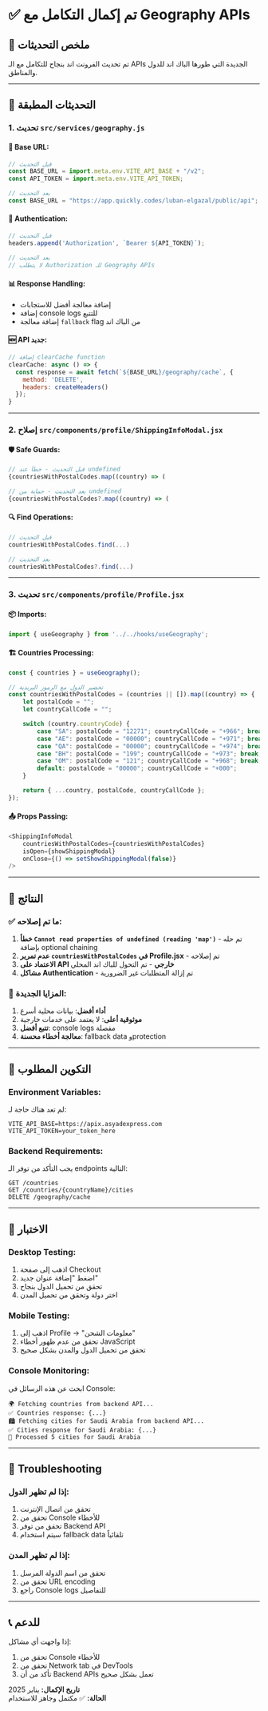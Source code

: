 # ✅ تم إكمال التكامل مع Geography APIs

## 🎯 ملخص التحديثات

تم تحديث الفرونت اند بنجاح للتكامل مع الـ APIs الجديدة التي طورها الباك اند للدول والمناطق.

---

## 🔄 التحديثات المطبقة

### 1. **تحديث `src/services/geography.js`**

#### **📍 Base URL:**
```javascript
// قبل التحديث
const BASE_URL = import.meta.env.VITE_API_BASE + "/v2";
const API_TOKEN = import.meta.env.VITE_API_TOKEN;

// بعد التحديث  
const BASE_URL = "https://app.quickly.codes/luban-elgazal/public/api";
```

#### **🔐 Authentication:**
```javascript
// قبل التحديث
headers.append('Authorization', `Bearer ${API_TOKEN}`);

// بعد التحديث
// لا يتطلب Authorization للـ Geography APIs
```

#### **📊 Response Handling:**
- إضافة معالجة أفضل للاستجابات
- إضافة console logs للتتبع
- إضافة معالجة `fallback` flag من الباك اند

#### **🆕 API جديد:**
```javascript
// إضافة clearCache function
clearCache: async () => {
  const response = await fetch(`${BASE_URL}/geography/cache`, {
    method: 'DELETE',
    headers: createHeaders()
  });
}
```

---

### 2. **إصلاح `src/components/profile/ShippingInfoModal.jsx`**

#### **🛡️ Safe Guards:**
```javascript
// قبل التحديث - خطأ عند undefined
{countriesWithPostalCodes.map((country) => (

// بعد التحديث - حماية من undefined
{countriesWithPostalCodes?.map((country) => (
```

#### **🔍 Find Operations:**
```javascript
// قبل التحديث
countriesWithPostalCodes.find(...)

// بعد التحديث  
countriesWithPostalCodes?.find(...)
```

---

### 3. **تحديث `src/components/profile/Profile.jsx`**

#### **📦 Imports:**
```javascript
import { useGeography } from '../../hooks/useGeography';
```

#### **🏗️ Countries Processing:**
```javascript
const { countries } = useGeography();

// تحضير الدول مع الرموز البريدية
const countriesWithPostalCodes = (countries || []).map((country) => {
    let postalCode = "";
    let countryCallCode = "";

    switch (country.countryCode) {
        case "SA": postalCode = "12271"; countryCallCode = "+966"; break;
        case "AE": postalCode = "00000"; countryCallCode = "+971"; break;
        case "QA": postalCode = "00000"; countryCallCode = "+974"; break;
        case "BH": postalCode = "199"; countryCallCode = "+973"; break;
        case "OM": postalCode = "121"; countryCallCode = "+968"; break;
        default: postalCode = "00000"; countryCallCode = "+000";
    }

    return { ...country, postalCode, countryCallCode };
});
```

#### **📤 Props Passing:**
```javascript
<ShippingInfoModal 
    countriesWithPostalCodes={countriesWithPostalCodes}
    isOpen={showShippingModal}
    onClose={() => setShowShippingModal(false)}
/>
```

---

## 🎉 النتائج

### ✅ **ما تم إصلاحه:**
1. **خطأ `Cannot read properties of undefined (reading 'map')`** - تم حله بإضافة optional chaining
2. **عدم تمرير `countriesWithPostalCodes` في Profile.jsx** - تم إصلاحه
3. **الاعتماد على API خارجي** - تم التحول للباك اند المحلي
4. **مشاكل Authentication** - تم إزالة المتطلبات غير الضرورية

### 🚀 **المزايا الجديدة:**
1. **أداء أفضل**: بيانات محلية أسرع
2. **موثوقية أعلى**: لا يعتمد على خدمات خارجية
3. **تتبع أفضل**: console logs مفصلة
4. **معالجة أخطاء محسنة**: fallback data وprotection

---

## 🔧 التكوين المطلوب

### **Environment Variables:**
لم تعد هناك حاجة لـ:
```env
VITE_API_BASE=https://apix.asyadexpress.com
VITE_API_TOKEN=your_token_here
```

### **Backend Requirements:**
يجب التأكد من توفر الـ endpoints التالية:
```
GET /countries
GET /countries/{countryName}/cities  
DELETE /geography/cache
```

---

## 🧪 الاختبار

### **Desktop Testing:**
1. اذهب إلى صفحة Checkout
2. اضغط "إضافة عنوان جديد"
3. تحقق من تحميل الدول بنجاح
4. اختر دولة وتحقق من تحميل المدن

### **Mobile Testing:**
1. اذهب إلى Profile → "معلومات الشحن"  
2. تحقق من عدم ظهور أخطاء JavaScript
3. تحقق من تحميل الدول والمدن بشكل صحيح

### **Console Monitoring:**
ابحث عن هذه الرسائل في Console:
```
🌍 Fetching countries from backend API...
✅ Countries response: {...}
🏙️ Fetching cities for Saudi Arabia from backend API...
✅ Cities response for Saudi Arabia: {...}
📍 Processed 5 cities for Saudi Arabia
```

---

## 🐛 Troubleshooting

### **إذا لم تظهر الدول:**
1. تحقق من اتصال الإنترنت
2. تحقق من Console للأخطاء
3. تحقق من توفر Backend API
4. سيتم استخدام fallback data تلقائياً

### **إذا لم تظهر المدن:**
1. تحقق من اسم الدولة المرسل
2. تحقق من URL encoding
3. راجع Console logs للتفاصيل

---

## 📞 للدعم

إذا واجهت أي مشاكل:
1. تحقق من Console للأخطاء
2. تحقق من Network tab في DevTools
3. تأكد من أن Backend APIs تعمل بشكل صحيح

**تاريخ الإكمال:** يناير 2025  
**الحالة:** ✅ مكتمل وجاهز للاستخدام 